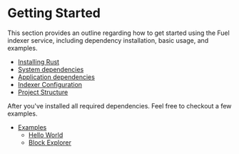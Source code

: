 # Getting Started

This section provides an outline regarding how to get started using the Fuel indexer service, including dependency installation, basic usage, and examples.

- [Installing Rust](./installing-rust.md)
- [System dependencies](./system-dependencies.md)
- [Application dependencies](./application-dependencies.md)
- [Indexer Configuration](./configuration.md)
- [Project Structure](./fuel-indexer-project.md)

After you've installed all required dependencies. Feel free to checkout a few examples.

- [Examples](./../examples/index.md)
  - [Hello World](./../examples/hello-world.md)
  - [Block Explorer](./../examples/block-explorer.md)
